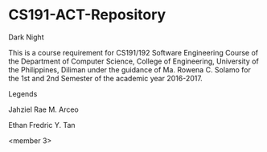 # CS191-ACT-Repository
Dark Night

This is a course requirement for CS191/192 Software Engineering Course of the Department of Computer Science, College of Engineering, University of the Philippines, Diliman under the guidance of Ma. Rowena C. Solamo for the 1st and 2nd Semester of the academic year 2016-2017.

Legends

Jahziel Rae M. Arceo

Ethan Fredric Y. Tan

<member 3>
